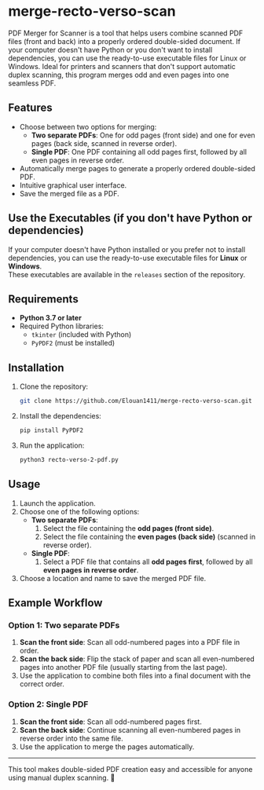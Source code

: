 # merge-recto-verso-scan

PDF Merger for Scanner is a tool that helps users combine scanned PDF files (front and back) into a properly ordered double-sided document. If your computer doesn't have Python or you don't want to install dependencies, you can use the ready-to-use executable files for Linux or Windows. Ideal for printers and scanners that don't support automatic duplex scanning, this program merges odd and even pages into one seamless PDF.

## Features

- Choose between two options for merging:
  - **Two separate PDFs**: One for odd pages (front side) and one for even pages (back side, scanned in reverse order).
  - **Single PDF**: One PDF containing all odd pages first, followed by all even pages in reverse order.
- Automatically merge pages to generate a properly ordered double-sided PDF.
- Intuitive graphical user interface.
- Save the merged file as a PDF.

## Use the Executables (if you don't have Python or dependencies)

If your computer doesn't have Python installed or you prefer not to install dependencies, you can use the ready-to-use executable files for **Linux** or **Windows**.  
These executables are available in the `releases` section of the repository.

## Requirements

- **Python 3.7 or later**
- Required Python libraries:
  - `tkinter` (included with Python)
  - `PyPDF2` (must be installed)

## Installation

1. Clone the repository:

   ```bash
   git clone https://github.com/Elouan1411/merge-recto-verso-scan.git
   ```

2. Install the dependencies:

   ```bash
   pip install PyPDF2
   ```

3. Run the application:
   ```bash
   python3 recto-verso-2-pdf.py
   ```

## Usage

1. Launch the application.
2. Choose one of the following options:
   - **Two separate PDFs**:
     1. Select the file containing the **odd pages (front side)**.
     2. Select the file containing the **even pages (back side)** (scanned in reverse order).
   - **Single PDF**:
     1. Select a PDF file that contains all **odd pages first**, followed by all **even pages in reverse order**.
3. Choose a location and name to save the merged PDF file.

## Example Workflow

### Option 1: Two separate PDFs

1. **Scan the front side**: Scan all odd-numbered pages into a PDF file in order.
2. **Scan the back side**: Flip the stack of paper and scan all even-numbered pages into another PDF file (usually starting from the last page).
3. Use the application to combine both files into a final document with the correct order.

### Option 2: Single PDF

1. **Scan the front side**: Scan all odd-numbered pages first.
2. **Scan the back side**: Continue scanning all even-numbered pages in reverse order into the same file.
3. Use the application to merge the pages automatically.

---

This tool makes double-sided PDF creation easy and accessible for anyone using manual duplex scanning. 🎉
